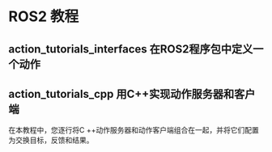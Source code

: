 # ROS2 教程

## action_tutorials_interfaces 在ROS2程序包中定义一个动作

## action_tutorials_cpp  用C++实现动作服务器和客户端

在本教程中，您逐行将C ++动作服务器和动作客户端组合在一起，并将它们配置为交换目标，反馈和结果。
